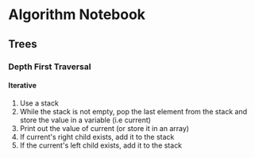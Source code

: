 # Algorithm Notebook

## Trees

### Depth First Traversal

#### Iterative

1. Use a stack
2. While the stack is not empty, pop the last element from the stack and store the value in a variable (i.e current)
3. Print out the value of current (or store it in an array)
4. If current's right child exists, add it to the stack
5. If the current's left child exists, add it to the stack

